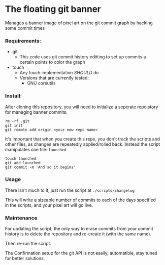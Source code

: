 # The floating git banner

Manages a banner image of pixel art on the git commit graph by hacking some commit times

### Requirements:
* git 
  - This code uses git commit history editting to set up commits a certain points to color the graph
* touch 
  - Any touch implementation *SHOULD* do
  - Versions that are currently tested:
    * GNU coreutils

### Install:
After cloning this repository, you will need to initialize a seperate repoistory for managing banner commits.

```
rm -rf .git
git init
git remote add origin <your new repo name>
```
It's important that when you create this repo, you don't track the scripts and other files, as changes are repeatedly applied/rolled back. Instead the script manipulates one file: `launched`

```
touch launched
git add launched
git commit -m 'And so it begins'
```

### Usage
There isn't much to it, just run the script at `./scripts/changelog`

This will write a sizeable number of commits to each of the days specified in the scripts, and your pixel art will go live.

### Maintenance
For updating the script, the only way to erase commits from your commit history is to delete the repository and re-create it (with the same name).

Then re-run the script.

The Confirmation setup for the git API is not easily, automatible, stay tuned for better solutions.
 


